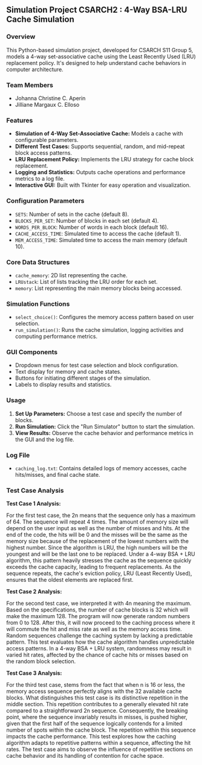 
## Simulation Project CSARCH2 : 4-Way BSA-LRU Cache Simulation

### Overview

This Python-based simulation project, developed for CSARCH S11 Group 5, models a 4-way set-associative cache using the Least Recently Used (LRU) replacement policy. It's designed to help understand cache behaviors in computer architecture.

### Team Members
- Johanna Christine C. Aperin
- Jilliane Margaux C. Elloso

### Features

- **Simulation of 4-Way Set-Associative Cache:** Models a cache with configurable parameters.
- **Different Test Cases:** Supports sequential, random, and mid-repeat block access patterns.
- **LRU Replacement Policy:** Implements the LRU strategy for cache block replacement.
- **Logging and Statistics:** Outputs cache operations and performance metrics to a log file.
- **Interactive GUI:** Built with Tkinter for easy operation and visualization.

### Configuration Parameters

- `SETS`: Number of sets in the cache (default 8).
- `BLOCKS_PER_SET`: Number of blocks in each set (default 4).
- `WORDS_PER_BLOCK`: Number of words in each block (default 16).
- `CACHE_ACCESS_TIME`: Simulated time to access the cache (default 1).
- `MEM_ACCESS_TIME`: Simulated time to access the main memory (default 10).

### Core Data Structures

- `cache_memory`: 2D list representing the cache.
- `LRUstack`: List of lists tracking the LRU order for each set.
- `memory`: List representing the main memory blocks being accessed.

### Simulation Functions

- `select_choice()`: Configures the memory access pattern based on user selection.
- `run_simulation()`: Runs the cache simulation, logging activities and computing performance metrics.

### GUI Components

- Dropdown menus for test case selection and block configuration.
- Text display for memory and cache states.
- Buttons for initiating different stages of the simulation.
- Labels to display results and statistics.

### Usage

1. **Set Up Parameters:** Choose a test case and specify the number of blocks.
2. **Run Simulation:** Click the "Run Simulator" button to start the simulation.
3. **View Results:** Observe the cache behavior and performance metrics in the GUI and the log file.

### Log File

- `caching_log.txt`: Contains detailed logs of memory accesses, cache hits/misses, and final cache state.

### Test Case Analysis

**Test Case 1 Analysis:**

For the first test case, the 2n means that the sequence only has a maximum of 64. The sequence will repeat 4 times. The amount of memory size will depend on the user input as well as the number of misses and hits. At the end of the code, the hits will be 0 and the misses will be the same as the memory size because of the replacement of the lowest numbers with the highest number. Since the algorithm is LRU, the high numbers will be the youngest and will be the last one to be replaced.
Under a 4-way BSA + LRU algorithm, this pattern heavily stresses the cache as the sequence quickly exceeds the cache capacity, leading to frequent replacements. As the sequence repeats, the cache's eviction policy, LRU (Least Recently Used), ensures that the oldest elements are replaced first.


**Test Case 2 Analysis:**

For the second test case, we interpreted it with 4n meaning the maximum. Based on the specifications, the number of cache blocks is 32 which will make the maximum 128. The program will now generate random numbers from 0 to 128. After this, it will now proceed to the caching process where it will commute the hit and miss rate as well as the memory access time. Random sequences challenge the caching system by lacking a predictable pattern. This test evaluates how the cache algorithm handles unpredictable access patterns. In a 4-way BSA + LRU system, randomness may result in varied hit rates, affected by the chance of cache hits or misses based on the random block selection.

**Test Case 3 Analysis:**

For the third test case, stems from the fact that when n is 16 or less, the memory access sequence perfectly aligns with the 32 available cache blocks. What distinguishes this test case is its distinctive repetition in the middle section. This repetition contributes to a generally elevated hit rate compared to a straightforward 2n sequence. Consequently, the breaking point, where the sequence invariably results in misses, is pushed higher, given that the first half of the sequence logically contends for a limited number of spots within the cache block. The repetition within this sequence impacts the cache performance. This test explores how the caching algorithm adapts to repetitive patterns within a sequence, affecting the hit rates. The test case aims to observe the influence of repetitive sections on cache behavior and its handling of contention for cache space.






 
